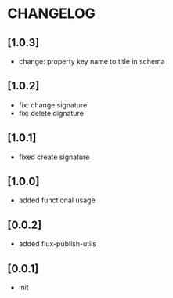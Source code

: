 # CHANGELOG

## [1.0.3]
* change: property key name to title in schema 

## [1.0.2]
* fix: change signature
* fix: delete dignature

## [1.0.1]
* fixed create signature

## [1.0.0]
* added functional usage

## [0.0.2]
* added flux-publish-utils

## [0.0.1]
* init